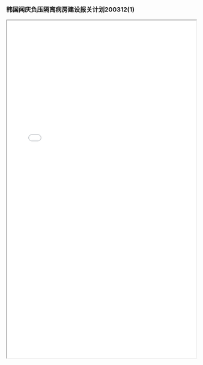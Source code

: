 ### 韩国闻庆负压隔离病房建设报关计划200312(1)
<div>
<iframe src="./res/韩国闻庆项目案例/运输/韩国闻庆负压隔离病房建设报关计划200312(1).pdf" width="100%" height="900px" >
</iframe>
</div>
